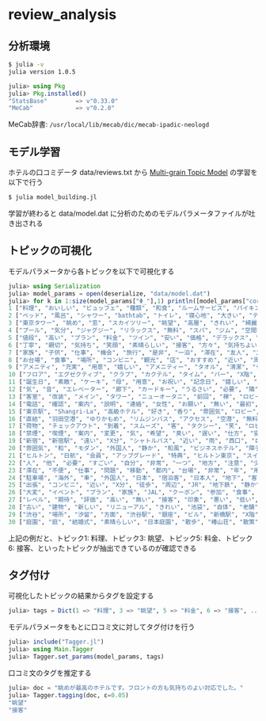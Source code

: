 # review_analysis
## 分析環境
```sh
$ julia -v
julia version 1.0.5
```

```julia
julia> using Pkg
julia> Pkg.installed()
"StatsBase"        => v"0.33.0"
"MeCab"            => v"0.2.0"
```

MeCab辞書: `/usr/local/lib/mecab/dic/mecab-ipadic-neologd`

## モデル学習
ホテルの口コミデータ data/reviews.txt から [Multi-grain Topic Model](https://www.researchgate.net/publication/1906122_Modeling_Online_Reviews_with_Multi-grain_Topic_Models) の学習を以下で行う
```sh
$ julia model_building.jl
```
学習が終わると data/model.dat に分析のためのモデルパラメータファイルが吐き出される

## トピックの可視化

モデルパラメータから各トピックを以下で可視化する

```julia
julia> using Serialization
julia> model_params = open(deserialize, "data/model.dat")
julia> for k in 1:size(model_params["Φ_"],1) println([model_params["corpus"][w] for w in sortperm(model_params["Φ_"][k, :], rev=true)[1:10]]) end
1 ["料理", "おいしい", "ビュッフェ", "種類", "和食", "ルームサービス", "バイキング", "味", "メニュー", "夕食"]
2 ["ベッド", "風呂", "シャワー", "bathtab", "トイレ", "寝心地", "大きい", "テレビ", "ベット", "狭い"]
3 ["東京タワー", "眺め", "窓", "スカイツリー", "眺望", "高層", "きれい", "綺麗", "目", "海"]
4 ["プール", "気分", "ジャグジー", "リラックス", "無料", "スパ", "ジム", "空間", "SPA!", "贅沢"]
5 ["値段", "高い", "プラン", "料金", "ツイン", "安い", "価格", "デラックス", "得", "X円"]
6 ["丁寧", "親切", "気持ち", "笑顔", "素晴らしい", "接客", "方々", "気持ちよい", "大変", "印象"]
7 ["家族", "子供", "仕事", "機会", "旅行", "是非", "一泊", "滞在", "友人", "二人"]
8 ["お台場", "食事", "場所", "コンビニ", "観光", "店", "おすすめ", "近い", "周辺", "お勧め"]
9 ["アメニティ", "充実", "用意", "嬉しい", "アメニティー", "タオル", "清潔", "セット", "シャンプー", "設備"]
10 ["フロア", "エグゼクティブ", "クラブ", "カクテル", "タイム", "バー", "X階", "コーヒー", "席", "飲み物"]
11 ["誕生日", "素敵", "ケーキ", "母", "用意", "お祝い", "記念日", "嬉しい", "写真", "プレゼント"]
12 ["気", "音", "エレベーター", "廊下", "カードキー", "うるさい", "必要", "隣", "階", "清掃"]
13 ["客室", "改装", "メイン", "タワー", "ニューオータニ", "前回", "禅", "ロビー", "ポイント", "ネット"]
14 ["電話", "確認", "案内", "説明", "連絡", "女性", "お願い", "無い", "最初", "男性"]
15 ["東京駅", "Shangri-La", "高級ホテル", "好き", "香り", "雰囲気", "ロビー", "エントランス", "内装", "入口"]
16 ["直結", "羽田空港", "ゆりかもめ", "リムジンバス", "アクセス", "空港", "無料", "羽田", "お台場", "交通"]
17 ["荷物", "チェックアウト", "到着", "スムーズ", "客", "タクシー", "笑", "ロビー", "団体", "列"]
18 ["禁煙", "喫煙", "案内", "変更", "気", "希望", "臭い", "遅い", "仕方", "安心"]
19 ["新宿", "新宿駅", "遠い", "X分", "シャトルバス", "近い", "雨", "西口", "ロビー", "徒歩"]
20 ["雰囲気", "和", "モダン", "外国人", "静か", "和風", "ビジネスホテル", "障子", "インテリア", "外国"]
21 ["ヒルトン", "日航", "会員", "アップグレード", "特典", "ヒルトン東京", "スイート", "メンバー", "エグゼクティブ", "時代"]
22 ["人", "他", "必要", "すごい", "自分", "非常", "一つ", "地方", "注意", "少ない"]
23 ["滞在", "不便", "仕事", "問題", "移動", "都内", "台場", "非常", "年", "用事"]
24 ["駐車場", "海外", "車", "外国人", "日本", "宿泊客", "日本人", "地下", "客", "駐車"]
25 ["出張", "コンビニ", "近い", "X分", "徒歩", "周辺", "JR", "地下鉄", "静か", "飲食店"]
26 ["大変", "イベント", "プラン", "家族", "JAL", "クーポン", "参加", "食事", "お正月", "心配"]
27 ["レベル", "期待", "評価", "高い", "無い", "接客", "印象", "悪い", "低い", "ハード"]
28 ["古い", "建物", "新しい", "リニューアル", "きれい", "池袋", "自体", "老舗", "設備", "清潔"]
29 ["渋谷", "場所", "汐留", "方面", "渋谷駅", "銀座", "ビル", "新橋駅", "X階", "近い"]
30 ["庭園", "庭", "結婚式", "素晴らしい", "日本庭園", "散歩", "椿山荘", "散策", "友人", "都内"]
```

上記の例だと、トピック1: 料理、トピック3: 眺望、トピック5: 料金、トピック6: 接客、といったトピックが抽出できているのが確認できる

## タグ付け

可視化したトピックの結果からタグを設定する
```julia
julia> tags = Dict(1 => "料理", 3 => "眺望", 5 => "料金", 6 => "接客", ...)
```

モデルパラメータをもとに口コミ文に対してタグ付けを行う
```julia
julia> include("Tagger.jl")
julia> using Main.Tagger
julia> Tagger.set_params(model_params, tags)
```

口コミ文のタグを推定する
```julia
julia> doc = "眺めが最高のホテルです。フロントの方も気持ちのよい対応でした。"
julia> Tagger.tagging(doc, ɛ=0.05)
"眺望"
"接客"
```
